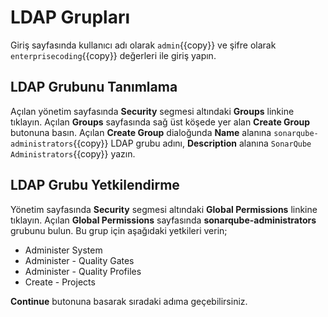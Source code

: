 # LDAP Grupları

Giriş sayfasında kullanıcı adı olarak `admin`{{copy}} ve şifre olarak `enterprisecoding`{{copy}} değerleri ile giriş yapın.

## LDAP Grubunu Tanımlama
Açılan yönetim sayfasında **Security** segmesi altındaki **Groups** linkine tıklayın. Açılan **Groups** sayfasında sağ üst köşede yer alan **Create Group** butonuna basın. Açılan **Create Group** dialoğunda **Name** alanına `sonarqube-administrators`{{copy}} LDAP grubu adını, **Description** alanına `SonarQube Administrators`{{copy}} yazın.

## LDAP Grubu Yetkilendirme

Yönetim sayfasında **Security** segmesi altındaki **Global Permissions** linkine tıklayın. Açılan **Global Permissions** sayfasında **sonarqube-administrators** grubunu bulun. Bu grup için aşağıdaki yetkileri verin;

* Administer System
* Administer - Quality Gates
* Administer - Quality Profiles
* Create - Projects

**Continue** butonuna basarak sıradaki adıma geçebilirsiniz.